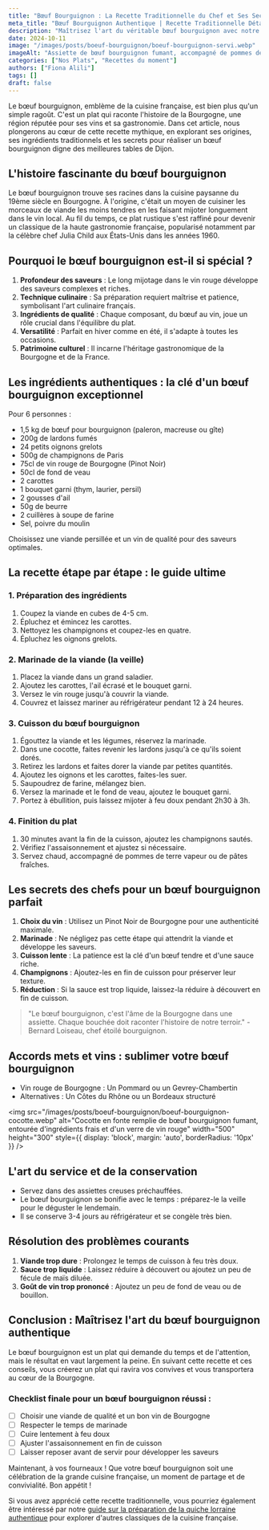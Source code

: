 ```yaml
---
title: "Bœuf Bourguignon : La Recette Traditionnelle du Chef et Ses Secrets"
meta_title: "Bœuf Bourguignon Authentique | Recette Traditionnelle Détaillée"
description: "Maîtrisez l'art du véritable bœuf bourguignon avec notre guide expert. Découvrez l'histoire, les ingrédients clés et les techniques de chef pour créer ce joyau de la gastronomie française."
date: 2024-10-11
image: "/images/posts/boeuf-bourguignon/boeuf-bourguignon-servi.webp"
imageAlt: "Assiette de bœuf bourguignon fumant, accompagné de pommes de terre, servi dans un cocotte en fonte sur une table rustique"
categories: ["Nos Plats", "Recettes du moment"]
authors: ["Fiona Alili"]
tags: []
draft: false
---
```


Le bœuf bourguignon, emblème de la cuisine française, est bien plus qu'un simple ragoût. C'est un plat qui raconte l'histoire de la Bourgogne, une région réputée pour ses vins et sa gastronomie. Dans cet article, nous plongerons au cœur de cette recette mythique, en explorant ses origines, ses ingrédients traditionnels et les secrets pour réaliser un bœuf bourguignon digne des meilleures tables de Dijon.

## L'histoire fascinante du bœuf bourguignon

Le bœuf bourguignon trouve ses racines dans la cuisine paysanne du 19ème siècle en Bourgogne. À l'origine, c'était un moyen de cuisiner les morceaux de viande les moins tendres en les faisant mijoter longuement dans le vin local. Au fil du temps, ce plat rustique s'est raffiné pour devenir un classique de la haute gastronomie française, popularisé notamment par la célèbre chef Julia Child aux États-Unis dans les années 1960.

## Pourquoi le bœuf bourguignon est-il si spécial ?

1. **Profondeur des saveurs** : Le long mijotage dans le vin rouge développe des saveurs complexes et riches.
2. **Technique culinaire** : Sa préparation requiert maîtrise et patience, symbolisant l'art culinaire français.
3. **Ingrédients de qualité** : Chaque composant, du bœuf au vin, joue un rôle crucial dans l'équilibre du plat.
4. **Versatilité** : Parfait en hiver comme en été, il s'adapte à toutes les occasions.
5. **Patrimoine culturel** : Il incarne l'héritage gastronomique de la Bourgogne et de la France.

## Les ingrédients authentiques : la clé d'un bœuf bourguignon exceptionnel

Pour 6 personnes :

- 1,5 kg de bœuf pour bourguignon (paleron, macreuse ou gîte)
- 200g de lardons fumés
- 24 petits oignons grelots
- 500g de champignons de Paris
- 75cl de vin rouge de Bourgogne (Pinot Noir)
- 50cl de fond de veau
- 2 carottes
- 1 bouquet garni (thym, laurier, persil)
- 2 gousses d'ail
- 50g de beurre
- 2 cuillères à soupe de farine
- Sel, poivre du moulin

Choisissez une viande persillée et un vin de qualité pour des saveurs optimales.

## La recette étape par étape : le guide ultime

### 1. Préparation des ingrédients

1. Coupez la viande en cubes de 4-5 cm.
2. Épluchez et émincez les carottes.
3. Nettoyez les champignons et coupez-les en quatre.
4. Épluchez les oignons grelots.

### 2. Marinade de la viande (la veille)

1. Placez la viande dans un grand saladier.
2. Ajoutez les carottes, l'ail écrasé et le bouquet garni.
3. Versez le vin rouge jusqu'à couvrir la viande.
4. Couvrez et laissez mariner au réfrigérateur pendant 12 à 24 heures.

### 3. Cuisson du bœuf bourguignon

1. Égouttez la viande et les légumes, réservez la marinade.
2. Dans une cocotte, faites revenir les lardons jusqu'à ce qu'ils soient dorés.
3. Retirez les lardons et faites dorer la viande par petites quantités.
4. Ajoutez les oignons et les carottes, faites-les suer.
5. Saupoudrez de farine, mélangez bien.
6. Versez la marinade et le fond de veau, ajoutez le bouquet garni.
7. Portez à ébullition, puis laissez mijoter à feu doux pendant 2h30 à 3h.

### 4. Finition du plat

1. 30 minutes avant la fin de la cuisson, ajoutez les champignons sautés.
2. Vérifiez l'assaisonnement et ajustez si nécessaire.
3. Servez chaud, accompagné de pommes de terre vapeur ou de pâtes fraîches.

## Les secrets des chefs pour un bœuf bourguignon parfait

1. **Choix du vin** : Utilisez un Pinot Noir de Bourgogne pour une authenticité maximale.
2. **Marinade** : Ne négligez pas cette étape qui attendrit la viande et développe les saveurs.
3. **Cuisson lente** : La patience est la clé d'un bœuf tendre et d'une sauce riche.
4. **Champignons** : Ajoutez-les en fin de cuisson pour préserver leur texture.
5. **Réduction** : Si la sauce est trop liquide, laissez-la réduire à découvert en fin de cuisson.

> "Le bœuf bourguignon, c'est l'âme de la Bourgogne dans une assiette. Chaque bouchée doit raconter l'histoire de notre terroir." - Bernard Loiseau, chef étoilé bourguignon.

## Accords mets et vins : sublimer votre bœuf bourguignon

- Vin rouge de Bourgogne : Un Pommard ou un Gevrey-Chambertin
- Alternatives : Un Côtes du Rhône ou un Bordeaux structuré

<img src="/images/posts/boeuf-bourguignon/boeuf-bourguignon-cocotte.webp" alt="Cocotte en fonte remplie de bœuf bourguignon fumant, entourée d'ingrédients frais et d'un verre de vin rouge" width="500" height="300" style={{ display: 'block', margin: 'auto', borderRadius: '10px' }} />

## L'art du service et de la conservation

- Servez dans des assiettes creuses préchauffées.
- Le bœuf bourguignon se bonifie avec le temps : préparez-le la veille pour le déguster le lendemain.
- Il se conserve 3-4 jours au réfrigérateur et se congèle très bien.

## Résolution des problèmes courants

1. **Viande trop dure** : Prolongez le temps de cuisson à feu très doux.
2. **Sauce trop liquide** : Laissez réduire à découvert ou ajoutez un peu de fécule de maïs diluée.
3. **Goût de vin trop prononcé** : Ajoutez un peu de fond de veau ou de bouillon.

## Conclusion : Maîtrisez l'art du bœuf bourguignon authentique

Le bœuf bourguignon est un plat qui demande du temps et de l'attention, mais le résultat en vaut largement la peine. En suivant cette recette et ces conseils, vous créerez un plat qui ravira vos convives et vous transportera au cœur de la Bourgogne.

### Checklist finale pour un bœuf bourguignon réussi :

- [ ] Choisir une viande de qualité et un bon vin de Bourgogne
- [ ] Respecter le temps de marinade
- [ ] Cuire lentement à feu doux
- [ ] Ajuster l'assaisonnement en fin de cuisson
- [ ] Laisser reposer avant de servir pour développer les saveurs

Maintenant, à vos fourneaux ! Que votre bœuf bourguignon soit une célébration de la grande cuisine française, un moment de partage et de convivialité. Bon appétit !

Si vous avez apprécié cette recette traditionnelle, vous pourriez également être intéressé par notre [guide sur la préparation de la quiche lorraine authentique](recette-quiche-lorraine) pour explorer d'autres classiques de la cuisine française.